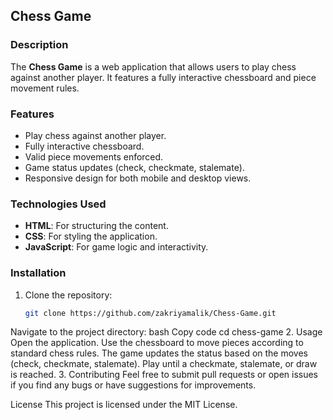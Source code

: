 ## Chess Game

### Description
The **Chess Game** is a web application that allows users to play chess against another player. It features a fully interactive chessboard and piece movement rules.

### Features
- Play chess against another player.
- Fully interactive chessboard.
- Valid piece movements enforced.
- Game status updates (check, checkmate, stalemate).
- Responsive design for both mobile and desktop views.

### Technologies Used
- **HTML**: For structuring the content.
- **CSS**: For styling the application.
- **JavaScript**: For game logic and interactivity.

### Installation
1. Clone the repository:
   ```bash
   git clone https://github.com/zakriyamalik/Chess-Game.git
Navigate to the project directory:
bash
Copy code
cd chess-game
2. Usage
Open the application.
Use the chessboard to move pieces according to standard chess rules.
The game updates the status based on the moves (check, checkmate, stalemate).
Play until a checkmate, stalemate, or draw is reached.
3. Contributing
Feel free to submit pull requests or open issues if you find any bugs or have suggestions for improvements.

License
This project is licensed under the MIT License.
